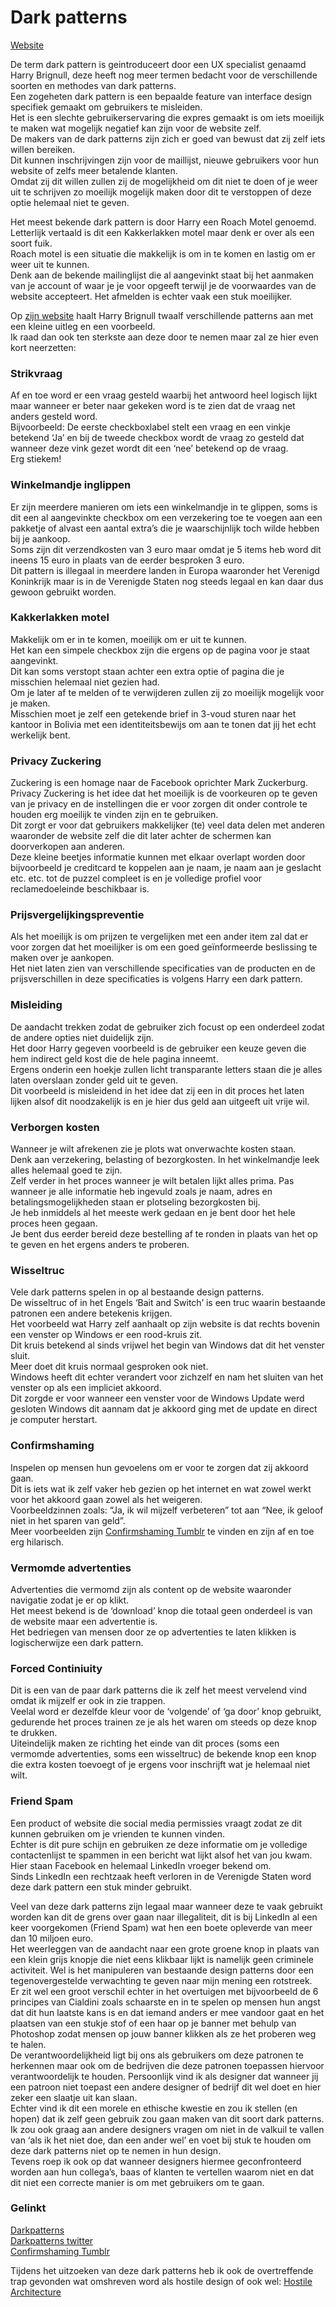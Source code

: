 # Dark patterns
[Website](https://www.darkpatterns.org/)

De term dark pattern is geintroduceert door een UX specialist genaamd Harry Brignull, deze heeft nog meer termen bedacht voor de verschillende soorten en methodes van dark patterns.   
Een zogeheten dark pattern is een bepaalde feature van interface design specifiek gemaakt om gebruikers te misleiden.    
Het is een slechte gebruikerservaring die expres gemaakt is om iets moeilijk te maken wat mogelijk negatief kan zijn voor de website zelf.      
De makers van de dark patterns zijn zich er goed van bewust dat zij zelf iets willen bereiken.    
Dit kunnen inschrijvingen zijn voor de maillijst, nieuwe gebruikers voor hun website of zelfs meer betalende klanten.    
Omdat zij dit willen zullen zij de mogelijkheid om dit niet te doen of je weer uit te schrijven zo moeilijk mogelijk maken door dit te verstoppen of deze optie helemaal niet te geven.   
 
Het meest bekende dark pattern is door Harry een Roach Motel genoemd.   
Letterlijk vertaald is dit een Kakkerlakken motel maar denk er over als een soort fuik.    
Roach motel is een situatie die makkelijk is om in te komen en lastig om er weer uit te kunnen.    
Denk aan de bekende mailinglijst die al aangevinkt staat bij het aanmaken van je account of waar je je voor opgeeft terwijl je de voorwaardes van de website accepteert. Het afmelden is echter vaak een stuk moeilijker.

Op [zijn website](https://www.darkpatterns.org/) haalt Harry Brignull twaalf verschillende patterns aan met een kleine uitleg en een voorbeeld.   
Ik raad dan ook ten sterkste aan deze door te nemen maar zal ze hier even kort neerzetten:

### Strikvraag   
Af en toe word er een vraag gesteld waarbij het antwoord heel logisch lijkt maar wanneer er beter naar gekeken word is te zien dat de vraag net anders gesteld word.   
Bijvoorbeeld: De eerste checkboxlabel stelt een vraag en een vinkje betekend ‘Ja’ en bij de tweede checkbox wordt de vraag zo gesteld dat wanneer deze vink gezet wordt dit een ‘nee’ betekend op de vraag.    
Erg stiekem!   

### Winkelmandje inglippen   
Er zijn meerdere manieren om iets een winkelmandje in te glippen, soms is dit een al aangevinkte checkbox om een verzekering toe te voegen aan een pakketje of alvast een aantal extra’s die je waarschijnlijk toch wilde hebben bij je aankoop.    
Soms zijn dit verzendkosten van 3 euro maar omdat je 5 items heb word dit ineens 15 euro in plaats van de eerder besproken 3 euro.   
Dit pattern is illegaal in meerdere landen in Europa waaronder het Verenigd Koninkrijk maar is in de Verenigde Staten nog steeds legaal en kan daar dus gewoon gebruikt worden.  

### Kakkerlakken motel
Makkelijk om er in te komen, moeilijk om er uit te kunnen.  
Het kan een simpele checkbox zijn die ergens op de pagina voor je staat aangevinkt.   
Dit kan soms verstopt staan achter een extra optie of pagina die je misschien helemaal niet gezien had.   
Om je later af te melden of te verwijderen zullen zij zo moeilijk mogelijk voor je maken.   
Misschien moet je zelf een getekende brief in 3-voud sturen naar het kantoor in Bolivia met een identiteitsbewijs om aan te tonen dat jij het echt werkelijk bent.   

### Privacy Zuckering
Zuckering is een homage naar de Facebook oprichter Mark Zuckerburg.   
Privacy Zuckering is het idee dat het moeilijk is de voorkeuren op te geven van je privacy en de instellingen die er voor zorgen dit onder controle te houden erg moeilijk te vinden zijn en te gebruiken.   
Dit zorgt er voor dat gebruikers makkelijker (te) veel data delen met anderen waaronder de website zelf die dit later achter de schermen kan doorverkopen aan anderen.    
Deze kleine beetjes informatie kunnen met elkaar overlapt worden door bijvoorbeeld je creditcard te koppelen aan je naam, je naam aan je geslacht etc. etc. tot de puzzel compleet is en je volledige profiel voor reclamedoeleinde beschikbaar is.   

### Prijsvergelijkingspreventie
Als het moeilijk is om prijzen te vergelijken met een ander item zal dat er voor zorgen dat het moeilijker is om een goed geïnformeerde beslissing te maken over je aankopen.   
Het niet laten zien van verschillende specificaties van de producten en de prijsverschillen in deze specificaties is volgens Harry een dark pattern.   

### Misleiding
De aandacht trekken zodat de gebruiker zich focust op een onderdeel zodat de andere opties niet duidelijk zijn.   
Het door Harry gegeven voorbeeld is de gebruiker een keuze geven die hem indirect geld kost die de hele pagina inneemt.   
Ergens onderin een hoekje zullen licht transparante letters staan die je alles laten overslaan zonder geld uit te geven.   
Dit voorbeeld is misleidend in het idee dat zij een in dit proces het laten lijken alsof dit noodzakelijk is en je hier dus geld aan uitgeeft uit vrije wil.   

### Verborgen kosten
Wanneer je wilt afrekenen zie je plots wat onverwachte kosten staan.   
Denk aan verzekering, belasting of bezorgkosten. In het winkelmandje leek alles helemaal goed te zijn.   
Zelf verder in het proces wanneer je wilt betalen lijkt alles prima. Pas wanneer je alle informatie heb ingevuld zoals je naam, adres en betalingsmogelijkheden staan er plotseling bezorgkosten bij.   
Je heb inmiddels al het meeste werk gedaan en je bent door het hele proces heen gegaan.     
Je bent dus eerder bereid deze bestelling af te ronden in plaats van het op te geven en het ergens anders te proberen.  

### Wisseltruc
Vele dark patterns spelen in op al bestaande design patterns.    
De wisseltruc of in het Engels ‘Bait and Switch’ is een truc waarin bestaande patronen een andere betekenis krijgen.   
Het voorbeeld wat Harry zelf aanhaalt op zijn website is dat rechts bovenin een venster op Windows er een rood-kruis zit.   
Dit kruis betekend al sinds vrijwel het begin van Windows dat dit het venster sluit.   
Meer doet dit kruis normaal gesproken ook niet.     
Windows heeft dit echter verandert voor zichzelf en nam het sluiten van het venster op als een impliciet akkoord.   
Dit zorgde er voor wanneer een venster voor de Windows Update werd gesloten Windows dit aannam dat je akkoord ging met de update en direct je computer herstart.  

### Confirmshaming
Inspelen op mensen hun gevoelens om er voor te zorgen dat zij akkoord gaan.   
Dit is iets wat ik zelf vaker heb gezien op het internet en wat zowel werkt voor het akkoord gaan zowel als het weigeren.   
Voorbeeldzinnen zoals: “Ja, ik wil mijzelf verbeteren” tot aan “Nee, ik geloof niet in het sparen van geld”.  
Meer voorbeelden zijn [Confirmshaming Tumblr](https://confirmshaming.tumblr.com) te vinden en zijn af en toe erg hilarisch.  

### Vermomde advertenties
Advertenties die vermomd zijn als content op de website waaronder navigatie zodat je er op klikt.   
Het meest bekend is de ‘download’ knop die totaal geen onderdeel is van de website maar een advertentie is.   
Het bedriegen van mensen door ze op advertenties te laten klikken is logischerwijze een dark pattern.  

### Forced Continiuity
Dit is een van de paar dark patterns die ik zelf het meest vervelend vind omdat ik mijzelf er ook in zie trappen.   
Veelal word er dezelfde kleur voor de ‘volgende’ of ‘ga door’ knop gebruikt, gedurende het proces trainen ze je als het waren om steeds op deze knop te drukken.    
Uiteindelijk maken ze richting het einde van dit proces (soms een vermomde advertenties, soms een wisseltruc) de bekende knop een knop die extra kosten toevoegt of je ergens voor inschrijft wat je helemaal niet wilt.   

### Friend Spam
Een product of website die social media permissies vraagt zodat ze dit kunnen gebruiken om je vrienden te kunnen vinden.   
Echter is dit pure schijn en gebruiken ze deze informatie om je volledige contactenlijst te spammen in een bericht wat lijkt alsof het van jou kwam.    
Hier staan Facebook en helemaal LinkedIn vroeger bekend om.   
Sinds LinkedIn een rechtzaak heeft verloren in de Verenigde Staten word deze dark pattern een stuk minder gebruikt.  

Veel van deze dark patterns zijn legaal maar wanneer deze te vaak gebruikt worden kan dit de grens over gaan naar illegaliteit, dit is bij LinkedIn al een keer voorgekomen (Friend Spam) wat hen een boete opleverde van meer dan 10 miljoen euro.   
Het weerleggen van de aandacht naar een grote groene knop in plaats van een klein grijs knopje die niet eens klikbaar lijkt is namelijk geen criminele activiteit. Wel is het manipuleren van bestaande design patterns door een tegenovergestelde verwachting te geven naar mijn mening een rotstreek.   
Er zit wel een groot verschil echter in het overtuigen met bijvoorbeeld de 6 principes van Cialdini zoals schaarste en in te spelen op mensen hun angst dat dit hun laatste kans is en dat iemand anders er mee vandoor gaat en het plaatsen van een stukje stof of een haar op je banner met behulp van Photoshop zodat mensen op jouw banner klikken als ze het proberen weg te halen.    
De verantwoordelijkheid ligt bij ons als gebruikers om deze patronen te herkennen maar ook om de bedrijven die deze patronen toepassen hiervoor verantwoordelijk te houden. Persoonlijk vind ik als designer dat wanneer jij een patroon niet toepast een andere designer of bedrijf dit wel doet en hier zeker een slaatje uit kan slaan.    
Echter vind ik dit een morele en ethische kwestie en zou ik stellen (en hopen) dat ik zelf geen gebruik zou gaan maken van dit soort dark patterns.    
Ik zou ook graag aan andere designers vragen om niet in de valkuil te vallen van ‘als ik het niet doe, dan een ander wel’ en voet bij stuk te houden om deze dark patterns niet op te nemen in hun design.     
Tevens roep ik ook op dat wanneer designers hiermee geconfronteerd worden aan hun collega’s, baas of klanten te vertellen waarom niet en dat dit niet een correcte manier is om met gebruikers om te gaan.   

### Gelinkt
[Darkpatterns](https://www.darkpatterns.org/)   
[Darkpatterns twitter](https://twitter.com/darkpatterns)   
[Confirmshaming Tumblr](https://confirmshaming.tumblr.com)   

Tijdens het uitzoeken van deze dark patterns heb ik ook de overtreffende trap gevonden wat omshreven word als hostile design of ook wel: [Hostile Architecture](https://en.wikipedia.org/wiki/Hostile_architecture)   
